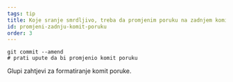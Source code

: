 ```yaml
---
tags: tip
title: Koje sranje smrdljivo, treba da promjenim poruku na zadnjem komitu!
id: promjeni-zadnju-komit-poruku
order: 3
---
```

```git
git commit --amend
# prati upute da bi promjenio komit poruku
```

Glupi zahtjevi za formatiranje komit poruke.